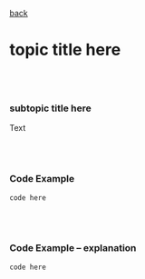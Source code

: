 [back](../../README.md)

# topic title here

<br/><br/>

### subtopic title here

Text

<br/><br/>

### Code Example 

```javascript
code here
```

<br/><br/>

### Code Example – explanation

```javascript
code here
```

<br/><br/>



